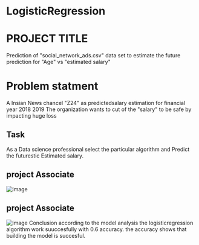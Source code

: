 # LogisticRegression
# PROJECT TITLE
Prediction of "social_network_ads.csv" data set to estimate the future prediction for "Age" vs "estimated salary"
# Problem statment
A Insian News chancel "Z24" as predictedsalary estimation for financial year 2018 2019 The organization wants to cut of the "salary" to be safe by impacting huge loss

## Task

As a Data science professional select the particular algorithm and Predict the futurestic Estimated salary.
## project Associate
![image](https://github.com/sumanth9381/LogisticRegression/assets/143176171/02e1dcf7-02a6-4cbe-bc7d-c3238f98643e)
## project Associate
![image](https://github.com/sumanth9381/LogisticRegression/assets/143176171/6ac2a9dd-226d-474b-b6a1-0264ecb6a2a7)
Conclusion
according to the model analysis the logisticregression algorithm work suuccesfully with 0.6 accuracy. the accuracy shows that building the model is succesful.
